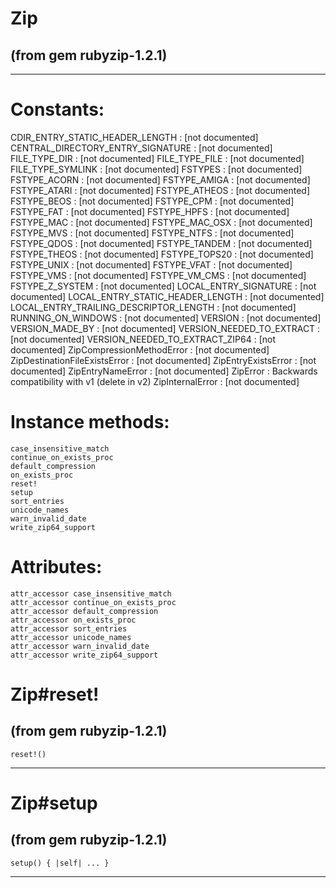 # Zip

(from gem rubyzip-1.2.1)
---




































---
# Constants:

CDIR_ENTRY_STATIC_HEADER_LENGTH
:   [not documented]
CENTRAL_DIRECTORY_ENTRY_SIGNATURE
:   [not documented]
FILE_TYPE_DIR
:   [not documented]
FILE_TYPE_FILE
:   [not documented]
FILE_TYPE_SYMLINK
:   [not documented]
FSTYPES
:   [not documented]
FSTYPE_ACORN
:   [not documented]
FSTYPE_AMIGA
:   [not documented]
FSTYPE_ATARI
:   [not documented]
FSTYPE_ATHEOS
:   [not documented]
FSTYPE_BEOS
:   [not documented]
FSTYPE_CPM
:   [not documented]
FSTYPE_FAT
:   [not documented]
FSTYPE_HPFS
:   [not documented]
FSTYPE_MAC
:   [not documented]
FSTYPE_MAC_OSX
:   [not documented]
FSTYPE_MVS
:   [not documented]
FSTYPE_NTFS
:   [not documented]
FSTYPE_QDOS
:   [not documented]
FSTYPE_TANDEM
:   [not documented]
FSTYPE_THEOS
:   [not documented]
FSTYPE_TOPS20
:   [not documented]
FSTYPE_UNIX
:   [not documented]
FSTYPE_VFAT
:   [not documented]
FSTYPE_VMS
:   [not documented]
FSTYPE_VM_CMS
:   [not documented]
FSTYPE_Z_SYSTEM
:   [not documented]
LOCAL_ENTRY_SIGNATURE
:   [not documented]
LOCAL_ENTRY_STATIC_HEADER_LENGTH
:   [not documented]
LOCAL_ENTRY_TRAILING_DESCRIPTOR_LENGTH
:   [not documented]
RUNNING_ON_WINDOWS
:   [not documented]
VERSION
:   [not documented]
VERSION_MADE_BY
:   [not documented]
VERSION_NEEDED_TO_EXTRACT
:   [not documented]
VERSION_NEEDED_TO_EXTRACT_ZIP64
:   [not documented]
ZipCompressionMethodError
:   [not documented]
ZipDestinationFileExistsError
:   [not documented]
ZipEntryExistsError
:   [not documented]
ZipEntryNameError
:   [not documented]
ZipError
:   Backwards compatibility with v1 (delete in v2)
ZipInternalError
:   [not documented]


# Instance methods:

    case_insensitive_match
    continue_on_exists_proc
    default_compression
    on_exists_proc
    reset!
    setup
    sort_entries
    unicode_names
    warn_invalid_date
    write_zip64_support

# Attributes:

    attr_accessor case_insensitive_match
    attr_accessor continue_on_exists_proc
    attr_accessor default_compression
    attr_accessor on_exists_proc
    attr_accessor sort_entries
    attr_accessor unicode_names
    attr_accessor warn_invalid_date
    attr_accessor write_zip64_support

# Zip#reset!

(from gem rubyzip-1.2.1)
---
    reset!()

---


# Zip#setup

(from gem rubyzip-1.2.1)
---
    setup() { |self| ... }

---


